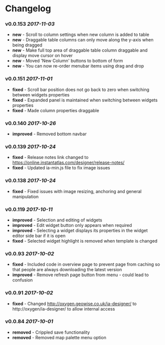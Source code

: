 # Changelog

### v0.0.153 *2017-11-03*
* **new** - Scroll to column settings when new column is added to table 
* **new** - Draggable table columns can only move along the y-axis when being dragged 
* **new** - Make full top area of draggable table column draggable and display move cursor on hover 
* **new** - Moved &#x27;New Column&#x27; buttons to bottom of form 
* **new** - You can now re-order menubar items using drag and drop 

### v0.0.151 *2017-11-01*
* **fixed** - Scroll bar position does not go back to zero when switching between widgets properties 
* **fixed** - Expanded panel is maintained when switching between widgets properties 
* **fixed** - Made column properties draggable 

### v0.0.140 *2017-10-26*
* **improved** - Removed bottom navbar 

### v0.0.139 *2017-10-24*
* **fixed** - Release notes link changed to https://online.instantatlas.com/designer/release-notes/ 
* **fixed** - Updated ia-min.js file to fix image issues 

### v0.0.138 *2017-10-24*
* **fixed** - Fixed issues with image resizing, anchoring and general manipulation 

### v0.0.119 *2017-10-11*
* **improved** - Selection and editing of widgets 
* **improved** - Edit widget button only appears when required 
* **improved** - Selecting a widget displays its properties in the widget editor side bar if it is open 
* **fixed** - Selected widget highlight is removed when template is changed 

### v0.0.93 *2017-10-02*
* **fixed** - Included code in overview page to prevent page from caching so that people are always downloading the latest version 
* **improved** - Remove refresh page button from menu - could lead to confusion 

### v0.0.91 *2017-10-02*
* **fixed** - Changed http://oxygen.geowise.co.uk/ia-designer/ to http://oxygen/ia-designer/ to allow internal access 

### v0.0.84 *2017-10-01*
* **removed** - Crippled save functionality 
* **removed** - Removed map palette menu option 

